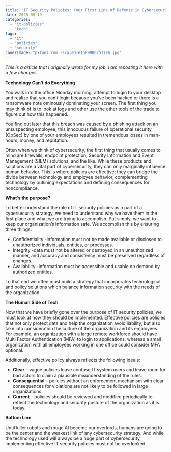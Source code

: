 ```yaml
---
title: "IT Security Policies: Your First Line of Defense in Cybersecurity"
date: 2020-05-19
categories: 
  - "it-policies"
  - "tech"
tags: 
  - "it"
  - "policies"
  - "security"
coverImage: "pxfuel.com_-scaled-e1589900253796.jpg"
---
```


_This is a article that I originally wrote for my job. I am reposting it here with a few changes._

**Technology Can’t do Everything**

You walk into the office Monday morning, attempt to login to your desktop and realize that you can’t login because you’ve been hacked or there is a ransomware note ominously dominating your screen. The first thing you may think of is to look at logs and other use the other tools of the trade to figure out how this happened.

You find out later that this breach was caused by a phishing attack on an unsuspecting employee, this innocuous failure of operational security (OpSec) by one of your employees resulted in tremendous losses in man-hours, money, and reputation.

Often when we think of cybersecurity, the first thing that usually comes to mind are firewalls, endpoint protection, Security Information and Event Management (SIEM) solutions, and the like. While these products and solutions are a vital part of cybersecurity, they can only marginally influence human behavior. This is where policies are effective; they can bridge the divide between technology and employee behavior, complementing technology by outlining expectations and defining consequences for noncompliance.

**What’s the purpose?**

To better understand the role of IT security policies as a part of a cybersecurity strategy, we need to understand why we have them in the first place and what we are trying to accomplish. Put simply, we want to keep our organization’s information safe. We accomplish this by ensuring three things:

- Confidentiality -information must not be made available or disclosed to unauthorized individuals, entities, or processes.
- Integrity -data must not be altered or destroyed in an unauthorized manner, and accuracy and consistency must be preserved regardless of changes.
- Availability -information must be accessible and usable on demand by authorized entities.

To that end we often must build a strategy that incorporates technological and policy solutions which balance information security with the needs of the organization.

**The Human Side of Tech**

Now that we have briefly gone over the purpose of IT security policies, we must look at how they should be implemented. Effective policies are policies that not only protect data and help the organization avoid liability, but also take into consideration the culture of the organization and its employees. For example, an organization with a large remote workforce should have Multi Factor Authentication (MFA) to login to applications, whereas a small organization with all employees working in one office could consider MFA optional.

Additionally, effective policy always reflects the following ideals:

- **Clear** – vague policies leave confuse IT system users and leave room for bad actors to claim a plausible misunderstanding of the rules.
- **Consequential** – policies without an enforcement mechanism with clear consequences for violations are not likely to be followed in large organizations.
- **Current** – policies should be reviewed and modified periodically to reflect the technology and security posture of the organization as it is today.

**Bottom Line**

Until killer robots and rouge AI become our overlords, humans are going to be the center and the weakest link of any cybersecurity strategy. And while the technology used will always be a huge part of cybersecurity, implementing effective IT security policies must not be overlooked.
